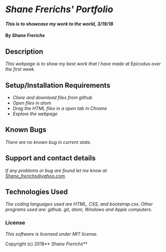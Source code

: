 # _Shane Frerichs' Portfolio_

#### _This is to showcase my work to the world, 3/19/18_

#### By _Shane Frerichs_

## Description

_This webpage is to show my best work that I have made at Epicodus over the first week._

## Setup/Installation Requirements

* _Clone and download files from github_
* _Open files in atom_
* _Drag the HTML files in a open tab in Chrome_
* _Explore the webpage_

## Known Bugs

_There are no known bug in current state._

## Support and contact details

_If any problems or bug are found let me know at Shane_frerichs@yahoo.com._

## Technologies Used

_The coding languages used are HTML, CSS, and bootstrap.css. Other programs used are: github. git, atom, Windows and Apple computers._

### License

*This software is licensed under MIT license.*

Copyright (c) 2018** _Shane Frerichs_**
